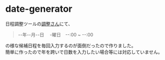# date-generator

日程調整ツールの[調整さん](https://chouseisan.com/)にて、
>--年--月--日　 -曜日　--:00 ~ --:00

の様な候補日程を毎回入力するのが面倒だったので作りました。<br>
簡単に作ったので年を跨いで日数を入力したい場合等には対応していません。
